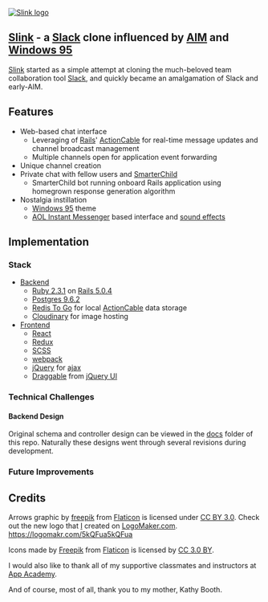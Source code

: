 [![Slink logo][slink_logo]][slink]
## [Slink][slink] - a [Slack][slack] clone influenced by [AIM][aim] and [Windows 95][windows95]
[Slink][slink] started as a simple attempt at cloning the much-beloved team collaboration tool [Slack][slack], and quickly became an amalgamation of Slack and early-AIM.

## Features
- Web-based chat interface
  - Leveraging of [Rails][ror]' [ActionCable][action_cable] for real-time message updates and channel broadcast management
  - Multiple channels open for application event forwarding
- Unique channel creation
- Private chat with fellow users and [SmarterChild][smarter_child]
  - SmarterChild bot running onboard Rails application using homegrown response generation algorithm
- Nostalgia instillation
  - [Windows 95][windows95] theme
  - [AOL Instant Messenger][aim] based interface and [sound effects][aim_sound_effects]

## Implementation
### Stack
- [Backend](Gemfile)
  - [Ruby 2.3.1][ruby231] on [Rails 5.0.4][rails504]
  - [Postgres 9.6.2][postgres962]
  - [Redis To Go][redis] for local [ActionCable][action_cable] data storage
  - [Cloudinary][cloudinary] for image hosting
- [Frontend](package.json)
  - [React][react]
  - [Redux][redux]
  - [SCSS][scss]
  - [webpack][webpack]
  - [jQuery][jquery] for [ajax][jquery_ajax]
  - [Draggable][jquery_ui_draggable] from [jQuery UI][jquery_ui]

### Technical Challenges
#### Backend Design
Original schema and controller design can be viewed in the [docs](docs) folder of this repo. Naturally these designs went through several revisions during development. 

### Future Improvements

## Credits
Arrows graphic by [freepik](http://www.flaticon.com/authors/freepik) from [Flaticon](http://www.flaticon.com) is licensed under [CC BY 3.0](http://creativecommons.org/licenses/by/3.0/). Check out the new logo that [I](https://github.com/virginiac32) created on [LogoMaker.com](http://logomakr.com). https://logomakr.com/5kQFua5kQFua

Icons made by [Freepik](http://www.freepik.com) from [Flaticon](http://www.flaticon.com) is licensed by [CC 3.0 BY](http://creativecommons.org/licenses/by/3.0/).

I would also like to thank all of my supportive classmates and instructors at [App Academy][app_academy].

And of course, most of all, thank you to my mother, Kathy Booth.

<!-- ### Links ### -->
<!-- Inspirations -->
[slink]: http://www.slink.chat/
[slack]: https://slack.com/
[aim]: https://www.aim.com/
[windows95]: https://en.wikipedia.org/wiki/Windows_95
[smarter_child]: https://en.wikipedia.org/wiki/SmarterChild
[app_academy]: https://www.appacademy.io/

<!-- Data Sources -->
[aim_sound_effects]: http://gauss.ececs.uc.edu/Courses/c653/lectures/AIM/sound/?C=D;O=A

<!-- Technologies -->
[ror]: http://rubyonrails.org/
[ruby231]: https://www.ruby-lang.org/en/news/2016/04/26/ruby-2-3-1-released/
[rails504]: http://weblog.rubyonrails.org/2017/6/19/Rails-5-0-4-has-been-released/
[postgres962]: https://www.postgresql.org/docs/9.6/static/release-9-6-2.html
[redis]: http://redistogo.com/
[cloudinary]: http://cloudinary.com/
[action_cable]: http://edgeguides.rubyonrails.org/action_cable_overview.html

[react]: https://facebook.github.io/react/
[redux]: http://redux.js.org/
[webpack]: https://webpack.github.io/
[scss]: http://sass-lang.com/
[jquery]: https://jquery.com/
[jquery_ajax]: http://api.jquery.com/jquery.ajax/
[jquery_ui]: https://jqueryui.com/
[jquery_ui_draggable]: https://jqueryui.com/draggable/

<!-- Tools -->
[trello]: https://trello.com/invite/b/FZDx2kmG/cb21f57f8484fb9572647d758cd11713/slink

<!-- Images -->
[slink_logo]: http://res.cloudinary.com/dfawecall/image/upload/v1501278100/Screen_Shot_2017-07-28_at_2.39.04_PM_cttfo6.png
